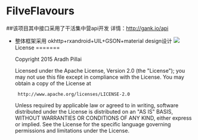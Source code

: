 # FilveFlavours
##该项目其中接口采用了干活集中营api开发 详情：http://gank.io/api
- 整体框架采用 okhttp+rxandroid+UIL+GSON+material design设计
![](https://github.com/l123456789jy/FilveFlavours/blob/master/GIF.gif)
License
=======

    Copyright 2015 Aradh Pillai

    Licensed under the Apache License, Version 2.0 (the "License");
    you may not use this file except in compliance with the License.
    You may obtain a copy of the License at

       http://www.apache.org/licenses/LICENSE-2.0

    Unless required by applicable law or agreed to in writing, software
    distributed under the License is distributed on an "AS IS" BASIS,
    WITHOUT WARRANTIES OR CONDITIONS OF ANY KIND, either express or implied.
    See the License for the specific language governing permissions and
    limitations under the License.
